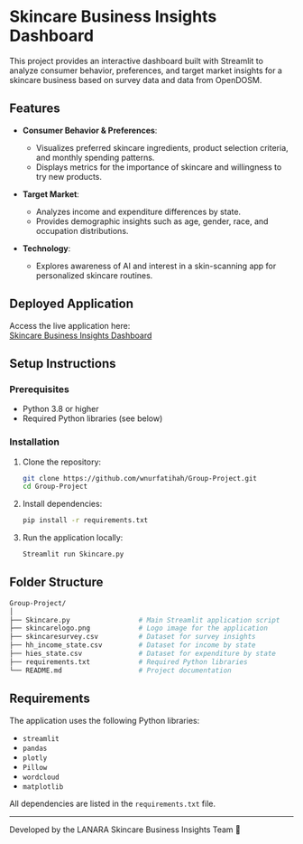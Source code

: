 # Skincare Business Insights Dashboard

This project provides an interactive dashboard built with Streamlit to analyze consumer behavior, preferences, and target market insights for a skincare business based on survey data and data from OpenDOSM.

## Features

- **Consumer Behavior & Preferences**: 
  - Visualizes preferred skincare ingredients, product selection criteria, and monthly spending patterns.
  - Displays metrics for the importance of skincare and willingness to try new products.

- **Target Market**: 
  - Analyzes income and expenditure differences by state.
  - Provides demographic insights such as age, gender, race, and occupation distributions.

- **Technology**: 
  - Explores awareness of AI and interest in a skin-scanning app for personalized skincare routines.

## Deployed Application

Access the live application here:  
[Skincare Business Insights Dashboard](https://skincareanalysisproject.streamlit.app/)

## Setup Instructions

### Prerequisites

- Python 3.8 or higher
- Required Python libraries (see below)

### Installation

1. Clone the repository:
   ```bash
   git clone https://github.com/wnurfatihah/Group-Project.git
   cd Group-Project

2. Install dependencies:
   ```bash
   pip install -r requirements.txt

3. Run the application locally:
   ```bash
   Streamlit run Skincare.py

## Folder Structure
```graphql
Group-Project/
│
├── Skincare.py                 # Main Streamlit application script
├── skincarelogo.png            # Logo image for the application
├── skincaresurvey.csv          # Dataset for survey insights
├── hh_income_state.csv         # Dataset for income by state
├── hies_state.csv              # Dataset for expenditure by state
├── requirements.txt            # Required Python libraries
└── README.md                   # Project documentation
```

## Requirements

The application uses the following Python libraries:
- `streamlit`
- `pandas`
- `plotly`
- `Pillow`
- `wordcloud`
- `matplotlib`

All dependencies are listed in the `requirements.txt` file.

---
Developed by the LANARA Skincare Business Insights Team :star2:
